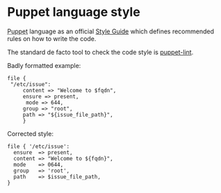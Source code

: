        
<h1>Puppet language style</h1>
       
                            
<p><abbr title="Puppet automation tool">Puppet</abbr> language as an official <a href="http://docs.puppetlabs.com/guides/style_guide.html">Style Guide</a> which defines recommended rules on how to write the code.</p>
<p>The standard de facto tool to check the code style is <a href="http://puppet-lint.com/">puppet-lint</a>.</p>
<p>Badly formatted example:</p> 
<pre class=" code"><code><span class="java_plain">file&nbsp;</span><span class="java_separator">{</span><span class="java_plain"></span>
<span class="java_plain">&nbsp;</span><span class="java_literal">&quot;/etc/issue&quot;</span><span class="java_operator">:</span><span class="java_plain"></span>
<span class="java_plain">&nbsp;&nbsp;&nbsp;&nbsp;&nbsp;content&nbsp;</span><span class="java_operator">=&gt;</span><span class="java_plain">&nbsp;</span><span class="java_literal">&quot;Welcome&nbsp;to&nbsp;$fqdn&quot;</span><span class="java_separator">,</span><span class="java_plain"></span>
<span class="java_plain">&nbsp;&nbsp;&nbsp;&nbsp;&nbsp;ensure&nbsp;</span><span class="java_operator">=&gt;</span><span class="java_plain">&nbsp;present</span><span class="java_separator">,</span><span class="java_plain"></span>
<span class="java_plain">&nbsp;&nbsp;&nbsp;&nbsp;&nbsp;&nbsp;mode&nbsp;</span><span class="java_operator">=&gt;</span><span class="java_plain">&nbsp;</span><span class="java_literal">644</span><span class="java_separator">,</span><span class="java_plain"></span>
<span class="java_plain">&nbsp;&nbsp;&nbsp;&nbsp;&nbsp;group&nbsp;</span><span class="java_operator">=&gt;</span><span class="java_plain">&nbsp;</span><span class="java_literal">&quot;root&quot;</span><span class="java_separator">,</span><span class="java_plain"></span>
<span class="java_plain">&nbsp;&nbsp;&nbsp;&nbsp;&nbsp;path&nbsp;</span><span class="java_operator">=&gt;</span><span class="java_plain">&nbsp;</span><span class="java_literal">&quot;${issue_file_path}&quot;</span><span class="java_separator">,</span><span class="java_plain"></span>
<span class="java_plain">&nbsp;&nbsp;&nbsp;&nbsp;&nbsp;</span><span class="java_separator">}</span><span class="java_plain"></span></code></pre>
<p>Corrected style:</p> 
<pre class=" code"><code><span class="java_plain">file&nbsp;</span><span class="java_separator">{</span><span class="java_plain">&nbsp;</span><span class="java_literal">'/etc/issue'</span><span class="java_operator">:</span><span class="java_plain"></span>
<span class="java_plain">&nbsp;&nbsp;ensure&nbsp;&nbsp;</span><span class="java_operator">=&gt;</span><span class="java_plain">&nbsp;present</span><span class="java_separator">,</span><span class="java_plain"></span>
<span class="java_plain">&nbsp;&nbsp;content&nbsp;</span><span class="java_operator">=&gt;</span><span class="java_plain">&nbsp;</span><span class="java_literal">&quot;Welcome&nbsp;to&nbsp;${fqdn}&quot;</span><span class="java_separator">,</span><span class="java_plain"></span>
<span class="java_plain">&nbsp;&nbsp;mode&nbsp;&nbsp;&nbsp;&nbsp;</span><span class="java_operator">=&gt;</span><span class="java_plain">&nbsp;</span><span class="java_literal">0644</span><span class="java_separator">,</span><span class="java_plain"></span>
<span class="java_plain">&nbsp;&nbsp;group&nbsp;&nbsp;&nbsp;</span><span class="java_operator">=&gt;</span><span class="java_plain">&nbsp;</span><span class="java_literal">'root'</span><span class="java_separator">,</span><span class="java_plain"></span>
<span class="java_plain">&nbsp;&nbsp;path&nbsp;&nbsp;&nbsp;&nbsp;</span><span class="java_operator">=&gt;</span><span class="java_plain">&nbsp;$issue_file_path</span><span class="java_separator">,</span><span class="java_plain"></span>
<span class="java_separator">}</span><span class="java_plain"></span></code></pre>
  
     
     
           
       
